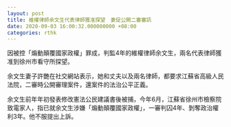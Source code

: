 ```yaml
---
layout: post
title: 維權律師余文生代表律師獲准探望　妻促公開二審審訊
date: 2020-09-03 16:00:32.000000000 +08:00
categories: rthk
---
```


因被控「煽動顛覆國家政權」罪成，判監4年的維權律師余文生，兩名代表律師獲准到徐州市看守所探望。 

余文生妻子許艷在社交網站表示，她和丈夫以及兩名律師，都要求江蘇省高級人民法院，二審時公開審理案件，還案件的法治公平正義。

余文生前年年初發表修改憲法公民建議書後被捕，今年6月，江蘇省徐州市檢察院致電家人，指已就余文生涉嫌「煽動顛覆國家政權」，一審判囚4年、剝奪政治權利3年。他不服提出上訴。
